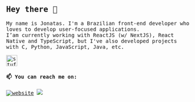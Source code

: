 <samp>
<h2>Hey there 👋</h2>

<p align="left"> My name is Jonatas. I'm a Brazilian front-end developer who loves to develop user-focused applications.<br> I’am currently working with ReactJS (w/ NextJS), React Native and TypeScript, but I've also developed projects with C, Python, JavaScript, Java, etc.<br> </p>



<div>
<img height="30" alt="stuff i use" src="https://skillicons.dev/icons?i=js,ts,react,nextjs,figma,git,vite,jest,styledcomponents,nodejs,sass,vscode&perline=20" />
</div>

#### 📫 You can reach me on:

[<img alt="website" src="https://img.shields.io/badge/Jnaraujo.com-%2312100E.svg?&style=for-the-badge&logo=appveyor&logoColor=white&color=blueviolet" />](https://jnaraujo.com/)
[<img src="https://img.shields.io/badge/linkedin-%230077B5.svg?logo=linkedin&logoColor=white&style=for-the-badge">](https://www.linkedin.com/in/jnaraujo/)

</samp>

<!--
**jnaraujo/jnaraujo** is a ✨ _special_ ✨ repository because its `README.md` (this file) appears on your GitHub profile.

Here are some ideas to get you started:

- 🔭 I’m currently working on ...
- 🌱 I’m currently learning ...
- 👯 I’m looking to collaborate on ...
- 🤔 I’m looking for help with ...
- 💬 Ask me about ...
- 📫 How to reach me: ...
- 😄 Pronouns: ...
- ⚡ Fun fact: ...
-->
